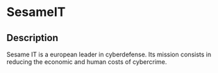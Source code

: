 # SesameIT

## Description

Sesame IT is a european leader in cyberdefense. Its mission consists in reducing the economic and human costs of cybercrime.